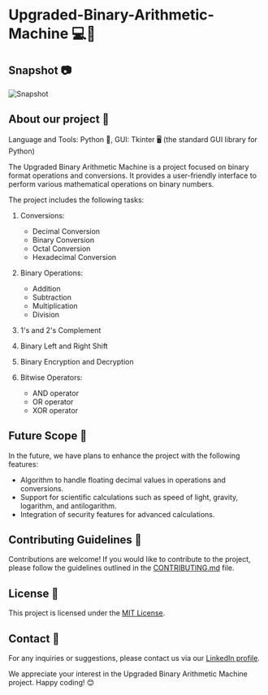 # Upgraded-Binary-Arithmetic-Machine 💻🔢

## Snapshot 📷

![Snapshot](/path/to/snapshot.png)

## About our project 📝

Language and Tools: Python 🐍, GUI: Tkinter 🖥️ (the standard GUI library for Python)

The Upgraded Binary Arithmetic Machine is a project focused on binary format operations and conversions. It provides a user-friendly interface to perform various mathematical operations on binary numbers.

The project includes the following tasks:

1. Conversions:
   - Decimal Conversion
   - Binary Conversion
   - Octal Conversion
   - Hexadecimal Conversion

2. Binary Operations:
   - Addition
   - Subtraction
   - Multiplication
   - Division

3. 1's and 2's Complement

4. Binary Left and Right Shift

5. Binary Encryption and Decryption

6. Bitwise Operators:
   - AND operator
   - OR operator
   - XOR operator

## Future Scope 🚀

In the future, we have plans to enhance the project with the following features:

- Algorithm to handle floating decimal values in operations and conversions.
- Support for scientific calculations such as speed of light, gravity, logarithm, and antilogarithm.
- Integration of security features for advanced calculations.

## Contributing Guidelines 🤝

Contributions are welcome! If you would like to contribute to the project, please follow the guidelines outlined in the [CONTRIBUTING.md](CONTRIBUTING.md) file.

## License 📄

This project is licensed under the [MIT License](LICENSE).

## Contact 📧

For any inquiries or suggestions, please contact us via our [LinkedIn profile](https://www.linkedin.com/in/utkarsh-patidar-800081221/).

We appreciate your interest in the Upgraded Binary Arithmetic Machine project. Happy coding! 😊

